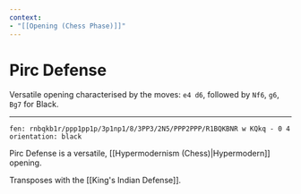 ```yaml
---
context:
- "[[Opening (Chess Phase)]]"
---
```


# Pirc Defense

Versatile opening characterised by the moves: `e4 d6`, followed by `Nf6`, `g6`, `Bg7` for Black.

---

```chesser
fen: rnbqkb1r/ppp1pp1p/3p1np1/8/3PP3/2N5/PPP2PPP/R1BQKBNR w KQkq - 0 4
orientation: black
```

Pirc Defense is a versatile, [[Hypermodernism (Chess)|Hypermodern]] opening.

Transposes with the [[King's Indian Defense]].
